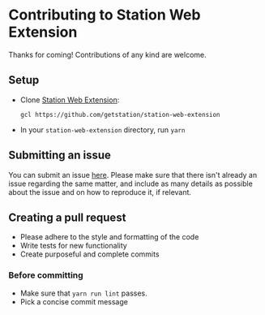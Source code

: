 # Contributing to Station Web Extension

Thanks for coming! Contributions of any kind are welcome.

## Setup

* Clone [Station Web Extension](https://github.com/getstation/station-web-extension): 

    `gcl https://github.com/getstation/station-web-extension`
* In your `station-web-extension` directory, run `yarn`

## Submitting an issue

You can submit an issue [here](https://github.com/getstation/station-web-extension/issues).
Please make sure that there isn't already an issue regarding the same matter,
and include as many details as possible about the issue and on how to reproduce it,
if relevant.

## Creating a pull request

* Please adhere to the style and formatting of the code
* Write tests for new functionality
* Create purposeful and complete commits

### Before committing

* Make sure that `yarn run lint` passes.
* Pick a concise commit message
